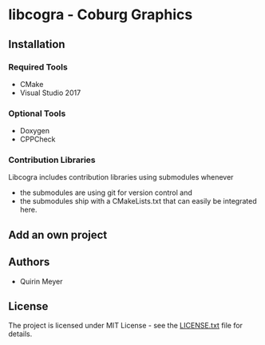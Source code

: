 # libcogra - Coburg Graphics

## Installation

### Required Tools
- CMake
- Visual Studio 2017

### Optional Tools
- Doxygen
- CPPCheck

### Contribution Libraries
Libcogra includes contribution libraries using submodules whenever 
* the submodules are using git for version control and
* the submodules ship with a CMakeLists.txt that can easily be integrated here. 


## Add an own project

## Authors
- Quirin Meyer

## License
The project is licensed under MIT License - see the [LICENSE.txt](LICENSE.txt) file for details.
